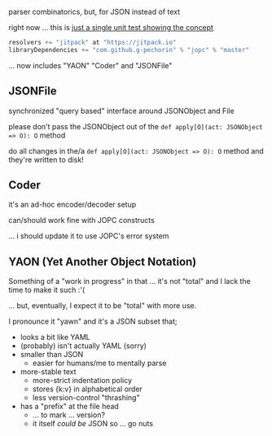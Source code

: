 
parser combinatorics, but, for JSON instead of text

right now ... this is [just a single unit test showing the concept](src/test/scala/peterlavalle/jopc/SimpleTest.scala)


```sbt
resolvers += "jitpack" at "https://jitpack.io"
libraryDependencies += "com.github.g-pechorin" % "jopc" % "master"
```


... now includes "YAON" "Coder" and "JSONFile"

## JSONFile

synchronized "query based" interface around JSONObject and File

please don't pass the JSONObject out of the `def apply[O](act: JSONObject => O): O` method

do all changes in the/a `def apply[O](act: JSONObject => O): O` method and they're written to disk!

## Coder

it's an ad-hoc encoder/decoder setup

can/should work fine with JOPC constructs

... i should update it to use JOPC's error system

## YAON (Yet Another Object Notation)

Something of a "work in progress" in that ... it's not "total" and I lack the time to make it such :'(

... but, eventually, I expect it to be "total" with more use.

I pronounce it "yawn" and it's a JSON subset that;

- looks a bit like YAML
- (probably) isn't actually YAML (sorry)
- smaller than JSON
    - easier for humans/me to mentally parse
- more-stable text
    - more-strict indentation policy
    - stores {k:v} in alphabetical order
    - less version-control "thrashing"
- has a "prefix" at the file head
    - ... to mark ... version?
    - it itself *could be* JSON so ... go nuts

